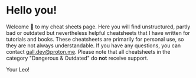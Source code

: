 # Hello you!

Welcome 👋 to my cheat sheets page. Here you will find unstructured, partly bad or outdated but nevertheless helpful cheatsheets that I have written for tutorials and books. These cheatsheets are primarily for personal use, so they are not always understandable. If you have any questions, you can contact <gall.dev@proton.me>. Please note that all cheatsheets in the category "Dangerous & Outdated" do **not** receive support.

Your Leo!
